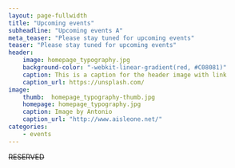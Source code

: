 ```yaml
---
layout: page-fullwidth
title: "Upcoming events"
subheadline: "Upcoming events A"
meta_teaser: "Please stay tuned for upcoming events"
teaser: "Please stay tuned for upcoming events"
header:
    image: homepage_typography.jpg
    background-color: "-webkit-linear-gradient(red, #C08081)"
    caption: This is a caption for the header image with link
    caption_url: https://unsplash.com/
image:
    thumb:  homepage_typography-thumb.jpg
    homepage: homepage_typography.jpg
    caption: Image by Antonio
    caption_url: "http://www.aisleone.net/"
categories:
    - events
---
```

<!--more-->
<s>RESERVED</s>
